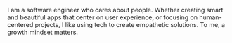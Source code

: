 <p>I am a software engineer who cares about people. Whether creating smart and beautiful apps that center on user experience, or focusing on human-centered projects, I like using tech to create empathetic solutions. To me, a growth mindset matters. </p>

<!--
**michellerenehey/michellerenehey** is a ✨ _special_ ✨ repository because its `README.md` (this file) appears on your GitHub profile.

Here are some ideas to get you started:

- 🔭 I’m currently working on ...
- 🌱 I’m currently learning ...
- 👯 I’m looking to collaborate on ...
- 🤔 I’m looking for help with ...
- 💬 Ask me about ...
- 📫 How to reach me: ...
- 😄 Pronouns: ...
- ⚡ Fun fact: ...
-->

